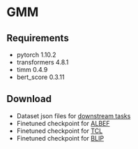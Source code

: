# GMM
## Requirements
- pytorch 1.10.2
- transformers 4.8.1
- timm 0.4.9
- bert_score 0.3.11
## Download
- Dataset json files for [downstream tasks](https://github.com/salesforce/ALBEF)
- Finetuned checkpoint for [ALBEF](https://github.com/salesforce/ALBEF)
- Finetuned checkpoint for [TCL](https://github.com/uta-smile/TCL)
- Finetuned checkpoint for [BLIP](https://storage.googleapis.com/sfr-vision-language-research/BLIP/models/model_vqa.pth)
